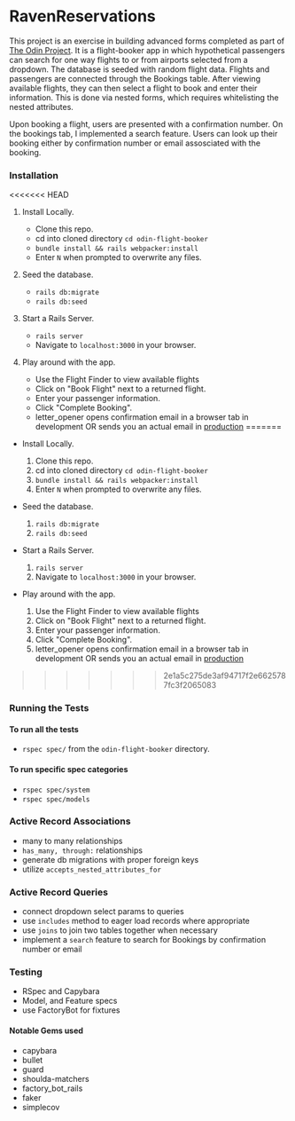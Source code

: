 # RavenReservations 

This project is an exercise in building advanced forms completed as part of [The Odin Project](https://www.theodinproject.com/paths/full-stack-ruby-on-rails/courses/ruby-on-rails/lessons/building-advanced-forms). It is a flight-booker app in which hypothetical passengers can search for one way flights to or from airports selected from a dropdown. The database is seeded with random flight data. Flights and passengers are connected through the Bookings table. After viewing available flights, they can then select a flight to book and enter their information. This is done via nested forms, which requires whitelisting the nested attributes. 

Upon booking a flight, users are presented with a confirmation number. On the bookings tab, I implemented a search feature. Users can look up their booking either by confirmation number or email assosciated with the booking.

### Installation

<<<<<<< HEAD
1. Install Locally.
    - Clone this repo.
    - cd into cloned directory `cd odin-flight-booker`
    - `bundle install && rails webpacker:install`
    - Enter `N` when prompted to overwrite any files.

2. Seed the database.
    - `rails db:migrate`
    - `rails db:seed`

3. Start a Rails Server.
    - `rails server`
    - Navigate to `localhost:3000` in your browser.

4. Play around with the app.
    - Use the Flight Finder to view available flights
    - Click on "Book Flight" next to a returned flight.
    - Enter your passenger information.
    - Click "Complete Booking".
    - letter_opener opens confirmation email in a browser tab in development OR
      sends you an actual email in [production](https://raven-reservations.herokuapp.com/)
=======
- Install Locally.
    1. Clone this repo.
    2. cd into cloned directory `cd odin-flight-booker`
    3. `bundle install && rails webpacker:install`
    4. Enter `N` when prompted to overwrite any files.

- Seed the database.
    1. `rails db:migrate`
    2. `rails db:seed`

- Start a Rails Server.
    1. `rails server`
    2. Navigate to `localhost:3000` in your browser.

- Play around with the app.
    1. Use the Flight Finder to view available flights
    2. Click on "Book Flight" next to a returned flight.
    3. Enter your passenger information.
    4. Click "Complete Booking".
    5. letter_opener opens confirmation email in a browser tab in development OR
       sends you an actual email in [production](https://raven-reservations.herokuapp.com/)
>>>>>>> 2e1a5c275de3af94717f2e6625787fc3f2065083

### Running the Tests

#### To run all the tests

- `rspec spec/` from the `odin-flight-booker` directory.

#### To run specific spec categories

- `rspec spec/system`
- `rspec spec/models`

### Active Record Associations

- many to many relationships
- `has_many, through:` relationships
- generate db migrations with proper foreign keys
- utilize `accepts_nested_attributes_for`

### Active Record Queries
- connect dropdown select params to queries
- use `includes` method to eager load records where appropriate
- use `joins` to join two tables together when necessary
- implement a `search` feature to search for Bookings by confirmation number or email

### Testing

- RSpec and Capybara
- Model, and Feature specs
- use FactoryBot for fixtures

#### Notable Gems used
- capybara
- bullet
- guard
- shoulda-matchers
- factory_bot_rails
- faker
- simplecov
